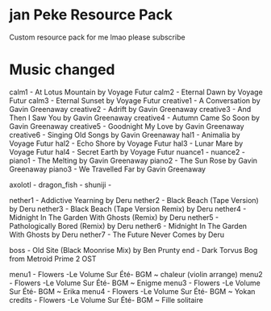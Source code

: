 # jan Peke Resource Pack
 Custom resource pack for me lmao please subscribe

# Music changed
 calm1 - At Lotus Mountain by Voyage Futur
 calm2 - Eternal Dawn by Voyage Futur
 calm3 - Eternal Sunset by Voyage Futur
 creative1 - A Conversation by Gavin Greenaway
 creative2 - Adrift by Gavin Greenaway
 creative3 - And Then I Saw You by Gavin Greenaway
 creative4 - Autumn Came So Soon by Gavin Greenaway
 creative5 - Goodnight My Love by Gavin Greenaway
 creative6 - Singing Old Songs by Gavin Greenaway
 hal1 - Animalia by Voyage Futur
 hal2 - Echo Shore by Voyage Futur
 hal3 - Lunar Mare by Voyage Futur
 hal4 - Secret Earth by Voyage Futur
 nuance1 -
 nuance2 -
 piano1 - The Melting by Gavin Greenaway
 piano2 - The Sun Rose by Gavin Greenaway
 piano3 - We Travelled Far by Gavin Greenaway

 axolotl -
 dragon_fish -
 shuniji -

 nether1 - Addictive Yearning by Deru
 nether2 - Black Beach (Tape Version) by Deru
 nether3 - Black Beach (Tape Version Remix) by Deru
 nether4 - Midnight In The Garden With Ghosts (Remix) by Deru
 nether5 - Pathologically Bored (Remix) by Deru
 nether6 - Midnight In The Garden With Ghosts by Deru
 nether7 - The Future Never Comes by Deru

 boss - Old Site (Black Moonrise Mix) by Ben Prunty
 end - Dark Torvus Bog from Metroid Prime 2 OST

 menu1 - Flowers -Le Volume Sur Été- BGM ~ chaleur (violin arrange)
 menu2 - Flowers -Le Volume Sur Été- BGM ~ Enigme
 menu3 - Flowers -Le Volume Sur Été- BGM ~ Erika
 menu4 - Flowers -Le Volume Sur Été- BGM ~ Yokan
 credits - Flowers -Le Volume Sur Été- BGM ~ Fille solitaire